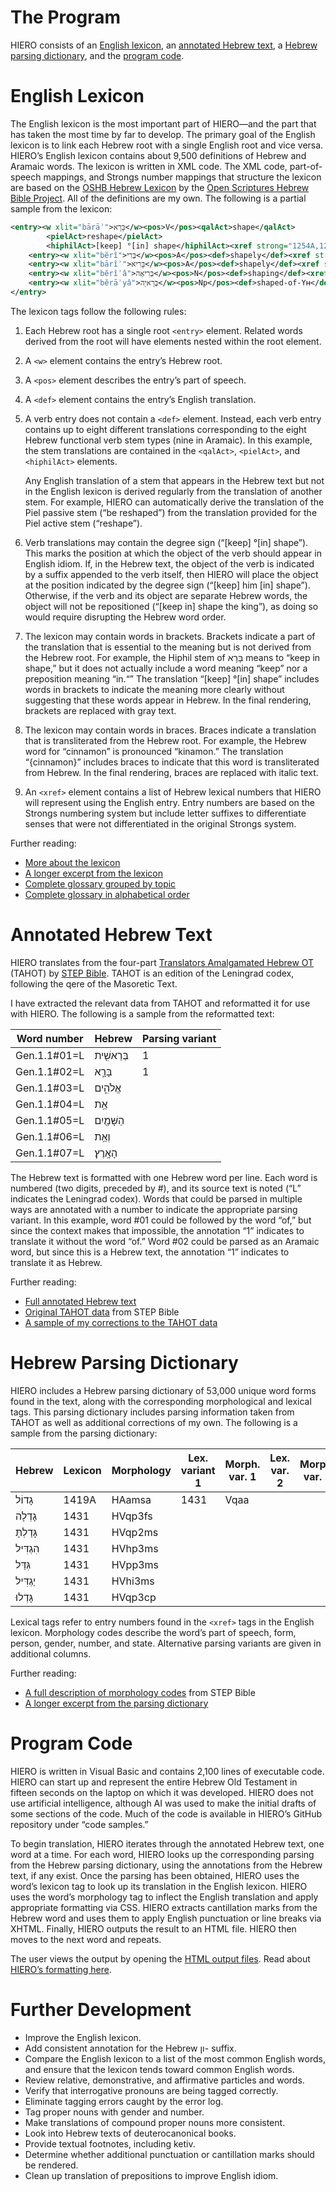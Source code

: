 # The Program
HIERO consists of an [English lexicon](#english-lexicon), an [annotated Hebrew text](#annotated-hebrew-text), a [Hebrew parsing dictionary](#hebrew-parsing-dictionary), and the [program code](#program-code).

# English Lexicon
The English lexicon is the most important part of HIERO—and the part that has taken the most time by far to develop. The primary goal of the English lexicon is to link each Hebrew root with a single English root and vice versa. HIERO’s English lexicon contains about 9,500 definitions of Hebrew and Aramaic words. The lexicon is written in XML code. The XML code, part-of-speech mappings, and Strongs number mappings that structure the lexicon are based on the [OSHB Hebrew Lexicon](http://github.com/openscriptures/HebrewLexicon/blob/master/LexicalIndex.xml) by the [Open Scriptures Hebrew Bible Project](http://hb.openscriptures.org/). All of the definitions are my own. The following is a partial sample from the lexicon:
```xml
<entry><w xlit="bārāʾ">בָּרָא</w><pos>V</pos><qalAct>shape</qalAct>
		<pielAct>reshape</pielAct>
		<hiphilAct>[keep] °[in] shape</hiphilAct><xref strong="1254A,1254B" />
	<entry><w xlit="bĕrî">בְּרִי</w><pos>A</pos><def>shapely</def><xref strong="1274" /></entry>
	<entry><w xlit="bārîʾ">בָּרִיא</w><pos>A</pos><def>shapely</def><xref strong="1277" /></entry>
	<entry><w xlit="bĕrîʾâ">בְּרִיאָה</w><pos>N</pos><def>shaping</def><xref strong="1278" /></entry>
	<entry><w xlit="bĕrāʾyâ">בְּרָאיָה</w><pos>Np</pos><def>shaped-of-Yʜ</def><xref strong="1256" /></entry>
</entry>
```
The lexicon tags follow the following rules:
1. Each Hebrew root has a single root `<entry>` element. Related words derived from the root will have <entry> elements nested within the root element.
2. A `<w>` element contains the entry’s Hebrew root.
3. A `<pos>` element describes the entry’s part of speech.
4. A `<def>` element contains the entry’s English translation.
5. A verb entry does not contain a `<def>` element. Instead, each verb entry contains up to eight different translations corresponding to the eight Hebrew functional verb stem types (nine in Aramaic). In this example, the stem translations are contained in the `<qalAct>`, `<pielAct>`, and `<hiphilAct>` elements.

   Any English translation of a stem that appears in the Hebrew text but not in the English lexicon is derived regularly from the translation of another stem. For example, HIERO can automatically derive the translation of the Piel passive stem (“be reshaped”) from the translation provided for the Piel active stem (“reshape”).
6. Verb translations may contain the degree sign (“[keep] °[in] shape”). This marks the position at which the object of the verb should appear in English idiom. If, in the Hebrew text, the object of the verb is indicated by a suffix appended to the verb itself, then HIERO will place the object at the position indicated by the degree sign (“[keep] him [in] shape”). Otherwise, if the verb and its object are separate Hebrew words, the object will not be repositioned (“[keep in] shape the king”), as doing so would require disrupting the Hebrew word order.
7. The lexicon may contain words in brackets. Brackets indicate a part of the translation that is essential to the meaning but is not derived from the Hebrew root. For example, the Hiphil stem of בָּרָא means to “keep in shape,” but it does not actually include a word meaning “keep” nor a preposition meaning “in.“” The translation “[keep] °[in] shape” includes words in brackets to indicate the meaning more clearly without suggesting that these words appear in Hebrew. In the final rendering, brackets are replaced with gray text.
8. The lexicon may contain words in braces. Braces indicate a translation that is transliterated from the Hebrew root. For example, the Hebrew word for “cinnamon” is pronounced “kinamon.” The translation “{cinnamon}” includes braces to indicate that this word is transliterated from Hebrew. In the final rendering, braces are replaced with italic text.
9. An `<xref>` element contains a list of Hebrew lexical numbers that HIERO will represent using the English entry. Entry numbers are based on the Strongs numbering system but include letter suffixes to differentiate senses that were not differentiated in the original Strongs system.

Further reading:
- [More about the lexicon](lexicon.md)
- [A longer excerpt from the lexicon](resource%20samples/multilex_EXCERPT.xml)
- [Complete glossary grouped by topic](alphas/glossary.html)
- [Complete glossary in alphabetical order](alphas/glossary-alphabetical.html)

# Annotated Hebrew Text
HIERO translates from the four-part [Translators Amalgamated Hebrew OT](http://github.com/STEPBible/STEPBible-Data/tree/master/Translators%20Amalgamated%20OT%2BNT) (TAHOT) by [STEP Bible](http://www.stepbible.org/). TAHOT is an edition of the Leningrad codex, following the qere of the Masoretic Text.

I have extracted the relevant data from TAHOT and reformatted it for use with HIERO. The following is a sample from the reformatted text:

|Word number|Hebrew|Parsing variant|
|-----|-----|-----|
|Gen.1.1#01=L|בְּרֵאשִׁ֖ית|1|
|Gen.1.1#02=L|בָּרָ֣א|1|
|Gen.1.1#03=L|אֱלֹהִ֑ים||
|Gen.1.1#04=L|אֵ֥ת||
|Gen.1.1#05=L|הַשָּׁמַ֖יִם||
|Gen.1.1#06=L|וְאֵ֥ת||
|Gen.1.1#07=L|הָאָֽרֶץ׃||

The Hebrew text is formatted with one Hebrew word per line. Each word is numbered (two digits, preceded by #), and its source text is noted (“L” indicates the Leningrad codex). Words that could be parsed in multiple ways are annotated with a number to indicate the appropriate parsing variant. In this example, word #01 could be followed by the word “of,” but since the context makes that impossible, the annotation “1” indicates to translate it without the word “of.” Word #02 could be parsed as an Aramaic word, but since this is a Hebrew text, the annotation “1” indicates to translate it as Hebrew.

Further reading:
- [Full annotated Hebrew text](resource%20samples/annotatedHebrewText.bin)
- [Original TAHOT data](https://github.com/STEPBible/STEPBible-Data/tree/master/Translators%20Amalgamated%20OT%2BNT) from STEP Bible
- [A sample of my corrections to the TAHOT data](resource%20samples/Hebrew%20OT%20Overlay_EXCERPT.txt)

# Hebrew Parsing Dictionary
HIERO includes a Hebrew parsing dictionary of 53,000 unique word forms found in the text, along with the corresponding morphological and lexical tags. This parsing dictionary includes parsing information taken from TAHOT as well as additional corrections of my own. The following is a sample from the parsing dictionary:

|Hebrew|Lexicon|Morphology|Lex. variant 1|Morph. var. 1|Lex. var. 2|Morph. var. 2|
|-----|-----|-----|-----|-----|-----|-----|
|גָדוֹל|1419A|HAamsa|1431|Vqaa|||
|גָדְלָה|1431|HVqp3fs|||||
|גָּדַלְתָּ|1431|HVqp2ms|||||
|הִגְדִּיל|1431|HVhp3ms|||||
|גִּדַּל|1431|HVpp3ms|||||
|יַגְדִּיל|1431|HVhi3ms|||||
|גָּדְלוּ|1431|HVqp3cp|||||

Lexical tags refer to entry numbers found in the `<xref>` tags in the English lexicon. Morphology codes describe the word’s part of speech, form, person, gender, number, and state. Alternative parsing variants are given in additional columns.

Further reading:
- [A full description of morphology codes](http://docs.google.com/document/d/1wQ67vPIrNxvICy5QmSeromQUJmePml1nQxv7n1gJ8qw)  from STEP Bible
- [A longer excerpt from the parsing dictionary](resource%20samples/parsingDictionary_EXCERPT.bin)

# Program Code
HIERO is written in Visual Basic and contains 2,100 lines of executable code. HIERO can start up and represent the entire Hebrew Old Testament in fifteen seconds on the laptop on which it was developed. HIERO does not use artificial intelligence, although AI was used to make the initial drafts of some sections of the code. Much of the code is available in HIERO’s GitHub repository under “code samples.”

To begin translation, HIERO iterates through the annotated Hebrew text, one word at a time. For each word, HIERO looks up the corresponding parsing from the Hebrew parsing dictionary, using the annotations from the Hebrew text, if any exist. Once the parsing has been obtained, HIERO uses the word’s lexicon tag to look up its translation in the English lexicon. HIERO uses the word’s morphology tag to inflect the English translation and apply appropriate formatting via CSS. HIERO extracts cantillation marks from the Hebrew word and uses them to apply English punctuation or line breaks via XHTML. Finally, HIERO outputs the result to an HTML file. HIERO then moves to the next word and repeats.

The user views the output by opening the [HTML output files](read/). Read about [HIERO’s formatting here](reading.md#formatting).

# Further Development
- Improve the English lexicon.
- Add consistent annotation for the Hebrew ון- suffix.
- Compare the English lexicon to a list of the most common English words, and ensure that the lexicon tends toward common English words.
- Review relative, demonstrative, and affirmative particles and words.
- Verify that interrogative pronouns are being tagged correctly.
- Eliminate tagging errors caught by the error log.
- Tag proper nouns with gender and number.
- Make translations of compound proper nouns more consistent.
- Look into Hebrew texts of deuterocanonical books.
- Provide textual footnotes, including ketiv.
- Determine whether additional punctuation or cantillation marks should be rendered.
- Clean up translation of prepositions to improve English idiom.
